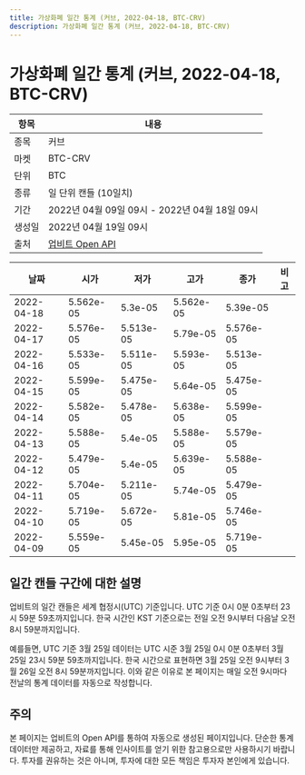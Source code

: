 ```yaml
---
title: 가상화폐 일간 통계 (커브, 2022-04-18, BTC-CRV)
description: 가상화폐 일간 통계 (커브, 2022-04-18, BTC-CRV)
---
```



가상화폐 일간 통계 (커브, 2022-04-18, BTC-CRV)
===

|항목|내용|
|--|--|
|종목|커브|
|마켓|BTC-CRV|
|단위|BTC|
|종류|일 단위 캔들 (10일치)|
|기간|2022년 04월 09일 09시 - 2022년 04월 18일 09시|
|생성일|2022년 04월 19일 09시|
|출처|[업비트 Open API](https://docs.upbit.com)|


|날짜|시가|저가|고가|종가|비고|
|--|--|--|--|--|--|
|2022-04-18|5.562e-05|5.3e-05|5.562e-05|5.39e-05|    |
|2022-04-17|5.576e-05|5.513e-05|5.79e-05|5.576e-05|    |
|2022-04-16|5.533e-05|5.511e-05|5.593e-05|5.513e-05|    |
|2022-04-15|5.599e-05|5.475e-05|5.64e-05|5.475e-05|    |
|2022-04-14|5.582e-05|5.478e-05|5.638e-05|5.599e-05|    |
|2022-04-13|5.588e-05|5.4e-05|5.588e-05|5.579e-05|    |
|2022-04-12|5.479e-05|5.4e-05|5.639e-05|5.588e-05|    |
|2022-04-11|5.704e-05|5.211e-05|5.74e-05|5.479e-05|    |
|2022-04-10|5.719e-05|5.672e-05|5.81e-05|5.746e-05|    |
|2022-04-09|5.559e-05|5.45e-05|5.95e-05|5.719e-05|    |


일간 캔들 구간에 대한 설명
---


업비트의 일간 캔들은 세계 협정시(UTC) 기준입니다. 
UTC 기준 0시 0분 0초부터 23시 59분 59초까지입니다. 
한국 시간인 KST 기준으로는 전일 오전 9시부터 다음날 오전 8시 59분까지입니다. 


예를들면, UTC 기준 3월 25일 데이터는 UTC 시준 3월 25일 0시 0분 0초부터 3월 25일 23시 59분 59초까지입니다. 
한국 시간으로 표현하면 3월 25일 오전 9시부터 3월 26일 오전 8시 59분까지입니다. 
이와 같은 이유로 본 페이지는 매일 오전 9시마다 전날의 통계 데이터를 자동으로 작성합니다. 


주의
---


본 페이지는 업비트의 Open API를 통하여 자동으로 생성된 페이지입니다. 
단순한 통계 데이터만 제공하고, 자료를 통해 인사이트를 얻기 위한 참고용으로만 사용하시기 바랍니다. 
투자를 권유하는 것은 아니며, 투자에 대한 모든 책임은 투자자 본인에게 있습니다. 
